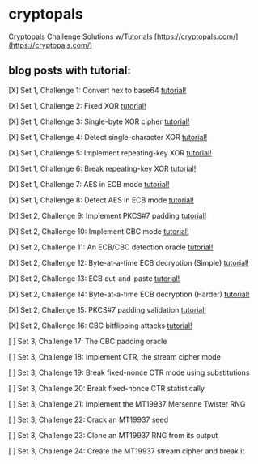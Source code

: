 # cryptopals
Cryptopals Challenge Solutions w/Tutorials [https://cryptopals.com/](https://cryptopals.com/)

## blog posts with tutorial:

[X] Set 1, Challenge 1: Convert hex to base64
[tutorial!](https://thmsdnnr.github.io/tutorials/javascript/cryptopals/2017/09/14/cryptopals-set1-challenge1-hexadecimal-to-base64.html)

[X] Set 1, Challenge 2: Fixed XOR
[tutorial!](https://thmsdnnr.github.io/tutorials/javascript/cryptopals/2017/09/14/cryptopals-set1-challenge-2-fixed-XOR.html)

[X] Set 1, Challenge 3: Single-byte XOR cipher
[tutorial!](https://thmsdnnr.github.io/tutorials/javascript/cryptopals/2017/09/14/cryptopals-set1-challenge-3-single-byte-XOR-cipher.html)

[X] Set 1, Challenge 4: Detect single-character XOR
[tutorial!](https://thmsdnnr.github.io/tutorials/javascript/cryptopals/2017/09/14/cryptopals-set1-challenge-4-detect-single-character-XOR.html)

[X] Set 1, Challenge 5: Implement repeating-key XOR
[tutorial!](https://thmsdnnr.github.io/tutorials/javascript/cryptopals/2017/09/14/cryptopals-set1-challenge-5-implement-repeating-key-XOR.html)

[X] Set 1, Challenge 6: Break repeating-key XOR
[tutorial!](https://thmsdnnr.github.io/tutorials/javascript/cryptopals/2017/09/16/cryptopals-set1-challenge-6-break-repeating-key-XOR.html)

[X] Set 1, Challenge 7: AES in ECB mode
[tutorial!](https://thmsdnnr.github.io/tutorials/javascript/cryptopals/2017/09/21/cryptopals-set1-challenge-7-aes-in-ecb-mode.html)

[X] Set 1, Challenge 8: Detect AES in ECB mode
[tutorial!](https://thmsdnnr.github.io/tutorials/javascript/cryptopals/2017/09/22/cryptopals-set1-challenge-8-detecting-aes-in-ecb-mode.html)

[X] Set 2, Challenge 9: Implement PKCS#7 padding
[tutorial!](https://thmsdnnr.github.io/tutorials/javascript/cryptopals/2017/09/22/cryptopals-set2-challenge-9-implement-pkcs7-padding.html)

[X] Set 2, Challenge 10: Implement CBC mode
[tutorial!](https://thmsdnnr.github.io/tutorials/javascript/cryptopals/2017/09/24/cryptopals-set2-challenge-10-implement-cipher-block-chaining.html)

[X] Set 2, Challenge 11: An ECB/CBC detection oracle
[tutorial!](https://thmsdnnr.github.io/tutorials/javascript/cryptopals/2017/09/24/cryptopals-set2-challenge-11-an-aes-ecb-cbc-detection-oracle.html)

[X] Set 2, Challenge 12: Byte-at-a-time ECB decryption (Simple)
[tutorial!](https://thmsdnnr.github.io/tutorials/javascript/cryptopals/2017/09/26/cryptopals-set2-challenge-12-byte-at-a-time-ecb-decryption.html)

[X] Set 2, Challenge 13: ECB cut-and-paste
[tutorial!](https://thmsdnnr.github.io/tutorials/javascript/cryptopals/2017/09/27/cryptopals-set2-challenge-13-ecb-cut-and-paste.html)

[X] Set 2, Challenge 14: Byte-at-a-time ECB decryption (Harder)
[tutorial!](https://thmsdnnr.github.io/tutorials/javascript/cryptopals/2017/09/28/cryptopals-set2-challenge-14-ecb-byte-at-a-time-(harder).html)

[X] Set 2, Challenge 15: PKCS#7 padding validation
[tutorial!](https://thmsdnnr.github.io/tutorials/javascript/cryptopals/2017/09/28/cryptopals-set2-challenge-15-pkcs7-padding-validation.html)

[X] Set 2, Challenge 16: CBC bitflipping attacks
[tutorial!](https://thmsdnnr.github.io/tutorials/javascript/cryptopals/2017/09/29/cryptopals-set2-challenge-16-cbc-bitflipping-attacks.html)

[ ] Set 3, Challenge 17: The CBC padding oracle

[ ] Set 3, Challenge 18: Implement CTR, the stream cipher mode

[ ] Set 3, Challenge 19: Break fixed-nonce CTR mode using substitutions

[ ] Set 3, Challenge 20: Break fixed-nonce CTR statistically

[ ] Set 3, Challenge 21: Implement the MT19937 Mersenne Twister RNG

[ ] Set 3, Challenge 22: Crack an MT19937 seed

[ ] Set 3, Challenge 23: Clone an MT19937 RNG from its output

[ ] Set 3, Challenge 24: Create the MT19937 stream cipher and break it
